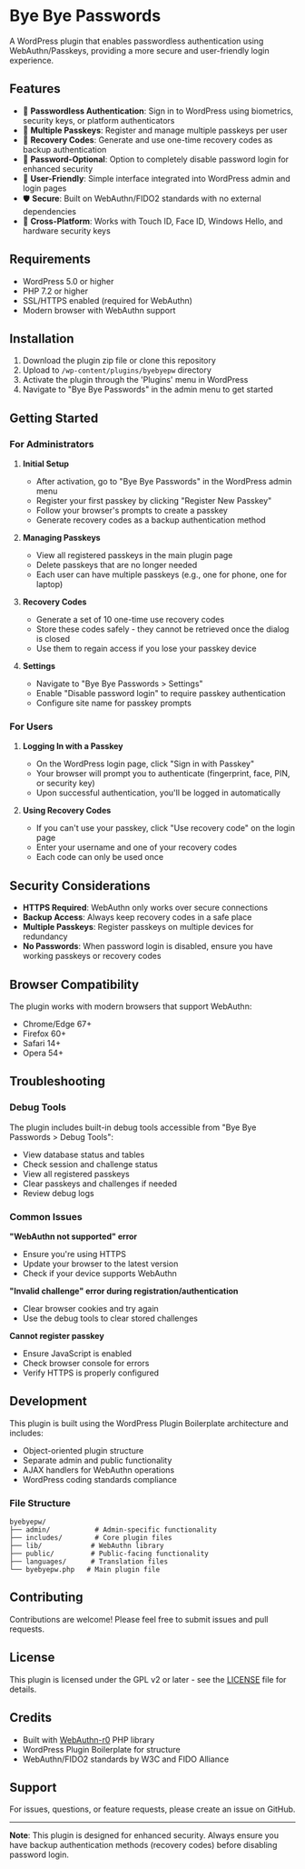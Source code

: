 # Bye Bye Passwords

A WordPress plugin that enables passwordless authentication using WebAuthn/Passkeys, providing a more secure and user-friendly login experience.

## Features

- 🔐 **Passwordless Authentication**: Sign in to WordPress using biometrics, security keys, or platform authenticators
- 🔑 **Multiple Passkeys**: Register and manage multiple passkeys per user
- 🔄 **Recovery Codes**: Generate and use one-time recovery codes as backup authentication
- 🚫 **Password-Optional**: Option to completely disable password login for enhanced security
- 👤 **User-Friendly**: Simple interface integrated into WordPress admin and login pages
- 🛡️ **Secure**: Built on WebAuthn/FIDO2 standards with no external dependencies
- 📱 **Cross-Platform**: Works with Touch ID, Face ID, Windows Hello, and hardware security keys

## Requirements

- WordPress 5.0 or higher
- PHP 7.2 or higher
- SSL/HTTPS enabled (required for WebAuthn)
- Modern browser with WebAuthn support

## Installation

1. Download the plugin zip file or clone this repository
2. Upload to `/wp-content/plugins/byebyepw` directory
3. Activate the plugin through the 'Plugins' menu in WordPress
4. Navigate to "Bye Bye Passwords" in the admin menu to get started

## Getting Started

### For Administrators

1. **Initial Setup**
   - After activation, go to "Bye Bye Passwords" in the WordPress admin menu
   - Register your first passkey by clicking "Register New Passkey"
   - Follow your browser's prompts to create a passkey
   - Generate recovery codes as a backup authentication method

2. **Managing Passkeys**
   - View all registered passkeys in the main plugin page
   - Delete passkeys that are no longer needed
   - Each user can have multiple passkeys (e.g., one for phone, one for laptop)

3. **Recovery Codes**
   - Generate a set of 10 one-time use recovery codes
   - Store these codes safely - they cannot be retrieved once the dialog is closed
   - Use them to regain access if you lose your passkey device

4. **Settings**
   - Navigate to "Bye Bye Passwords > Settings"
   - Enable "Disable password login" to require passkey authentication
   - Configure site name for passkey prompts

### For Users

1. **Logging In with a Passkey**
   - On the WordPress login page, click "Sign in with Passkey"
   - Your browser will prompt you to authenticate (fingerprint, face, PIN, or security key)
   - Upon successful authentication, you'll be logged in automatically

2. **Using Recovery Codes**
   - If you can't use your passkey, click "Use recovery code" on the login page
   - Enter your username and one of your recovery codes
   - Each code can only be used once

## Security Considerations

- **HTTPS Required**: WebAuthn only works over secure connections
- **Backup Access**: Always keep recovery codes in a safe place
- **Multiple Passkeys**: Register passkeys on multiple devices for redundancy
- **No Passwords**: When password login is disabled, ensure you have working passkeys or recovery codes

## Browser Compatibility

The plugin works with modern browsers that support WebAuthn:

- Chrome/Edge 67+
- Firefox 60+
- Safari 14+
- Opera 54+

## Troubleshooting

### Debug Tools

The plugin includes built-in debug tools accessible from "Bye Bye Passwords > Debug Tools":

- View database status and tables
- Check session and challenge status
- View all registered passkeys
- Clear passkeys and challenges if needed
- Review debug logs

### Common Issues

**"WebAuthn not supported" error**
- Ensure you're using HTTPS
- Update your browser to the latest version
- Check if your device supports WebAuthn

**"Invalid challenge" error during registration/authentication**
- Clear browser cookies and try again
- Use the debug tools to clear stored challenges

**Cannot register passkey**
- Ensure JavaScript is enabled
- Check browser console for errors
- Verify HTTPS is properly configured

## Development

This plugin is built using the WordPress Plugin Boilerplate architecture and includes:

- Object-oriented plugin structure
- Separate admin and public functionality
- AJAX handlers for WebAuthn operations
- WordPress coding standards compliance

### File Structure

```
byebyepw/
├── admin/           # Admin-specific functionality
├── includes/        # Core plugin files
├── lib/            # WebAuthn library
├── public/         # Public-facing functionality
├── languages/      # Translation files
└── byebyepw.php   # Main plugin file
```

## Contributing

Contributions are welcome! Please feel free to submit issues and pull requests.

## License

This plugin is licensed under the GPL v2 or later - see the [LICENSE](LICENSE) file for details.

## Credits

- Built with [WebAuthn-r0](https://github.com/lbuchs/WebAuthn) PHP library
- WordPress Plugin Boilerplate for structure
- WebAuthn/FIDO2 standards by W3C and FIDO Alliance

## Support

For issues, questions, or feature requests, please create an issue on GitHub.

---

**Note**: This plugin is designed for enhanced security. Always ensure you have backup authentication methods (recovery codes) before disabling password login.